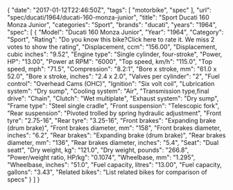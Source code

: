 {
    "date": "2017-01-12T22:46:50Z",
    "tags": [
        "motorbike",
        "spec"
    ],
    "url": "spec\/ducati\/1964\/ducati-160-monza-junior",
    "title": "Sport Ducati 160 Monza Junior",
    "categories": "Sport",
    "brands": "ducati",
    "years": "1964",
    "spec": [
        {
            "Model": "Ducati 160 Monza Junior",
            "Year": "1964",
            "Category": "Sport",
            "Rating": "Do you know this bike?Click here to rate it. We miss 2 votes to show the rating",
            "Displacement, ccm": "156.00",
            "Displacement, cubic inches": "9.52",
            "Engine type": "Single cylinder, four-stroke",
            "Power, HP": "13.00",
            "Power at RPM": "6000",
            "Top speed, km\/h": "115.0",
            "Top speed, mph": "71.5",
            "Compression": "8.2:1",
            "Bore x stroke, mm": "61.0 x 52.0",
            "Bore x stroke, inches": "2.4 x 2.0",
            "Valves per cylinder": "2",
            "Fuel control": "Overhead Cams (OHC)",
            "Ignition": "Six volt coil",
            "Lubrication system": "Dry sump",
            "Cooling system": "Air",
            "Transmission type,final drive": "Chain",
            "Clutch": "Wet multiplate",
            "Exhaust system": "Dry sump",
            "Frame type": "Steel single cradle",
            "Front suspension": "Telescopic fork",
            "Rear suspension": "Pivoted trolled by spring hydraulic adjustment",
            "Front tyre": "2.75-16",
            "Rear tyre": "3.25-16",
            "Front brakes": "Expanding brake (drum brake)",
            "Front brakes diameter, mm": "158",
            "Front brakes diameter, inches": "6.2",
            "Rear brakes": "Expanding brake (drum brake)",
            "Rear brakes diameter, mm": "136",
            "Rear brakes diameter, inches": "5.4",
            "Seat": "Dual seatt",
            "Dry weight, kg": "121.0",
            "Dry weight, pounds": "266.8",
            "Power\/weight ratio, HP\/kg": "0.1074",
            "Wheelbase, mm": "1.295",
            "Wheelbase, inches": "51.0",
            "Fuel capacity, litres": "13.00",
            "Fuel capacity, gallons": "3.43",
            "Related bikes": "List related bikes for comparison of specs"
        }
    ]
}